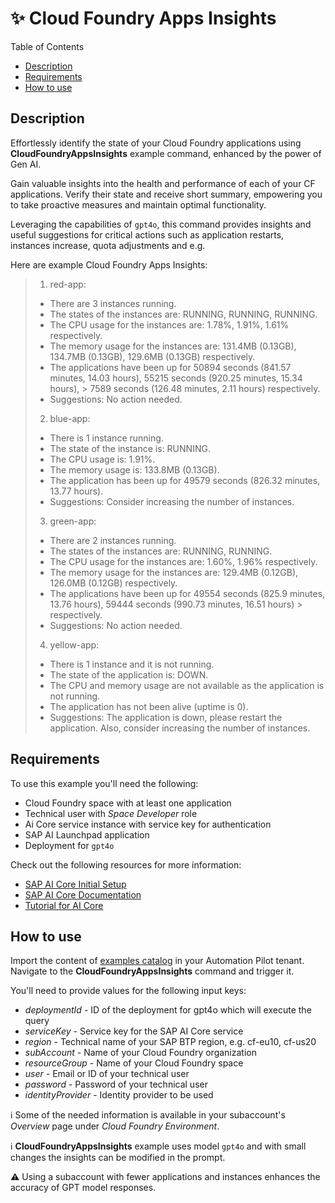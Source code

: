 # :sparkles: Cloud Foundry Apps Insights

Table of Contents

* [Description](#description)
* [Requirements](#requirements)
* [How to use](#how-to-use)

## Description

Effortlessly identify the state of your Cloud Foundry applications using **CloudFoundryAppsInsights** example command, enhanced by the power of Gen AI.

Gain valuable insights into the health and performance of each of your CF applications. Verify their state and receive short summary, empowering you to take proactive measures and maintain optimal functionality.


Leveraging the capabilities of `gpt4o`, this command provides insights and useful suggestions for critical actions such as application restarts, instances increase, quota adjustments and e.g.

Here are example Cloud Foundry Apps Insights:


> 1. red-app:
> - There are 3 instances running. 
> - The states of the instances are: RUNNING, RUNNING, RUNNING. 
> - The CPU usage for the instances are: 1.78%, 1.91%, 1.61% respectively. 
> - The memory usage for the instances are: 131.4MB (0.13GB), 134.7MB (0.13GB), 129.6MB (0.13GB) respectively. 
> - The applications have been up for 50894 seconds (841.57 minutes, 14.03 hours), 55215 seconds (920.25 minutes, 15.34 hours), > 7589 seconds (126.48 minutes, 2.11 hours) respectively.
> - Suggestions: No action needed.
> 
> 2. blue-app: 
> - There is 1 instance running. 
> - The state of the instance is: RUNNING. 
> - The CPU usage is: 1.91%. 
> - The memory usage is: 133.8MB (0.13GB). 
> - The application has been up for 49579 seconds (826.32 minutes, 13.77 hours).
> - Suggestions: Consider increasing the number of instances.
> 
> 3. green-app: 
> - There are 2 instances running. 
> - The states of the instances are: RUNNING, RUNNING. 
> - The CPU usage for the instances are: 1.60%, 1.96% respectively. 
> - The memory usage for the instances are: 129.4MB (0.12GB), 126.0MB (0.12GB) respectively. 
> - The applications have been up for 49554 seconds (825.9 minutes, 13.76 hours), 59444 seconds (990.73 minutes, 16.51 hours) > respectively.
> - Suggestions: No action needed.
> 
> 4. yellow-app: 
> - There is 1 instance and it is not running. 
> - The state of the application is: DOWN. 
> - The CPU and memory usage are not available as the application is not running. 
> - The application has not been alive (uptime is 0).
> - Suggestions: The application is down, please restart the application. Also, consider increasing the number of instances.

## Requirements

To use this example you'll need the following:
* Cloud Foundry space with at least one application
* Technical user with *Space Developer* role
* Ai Core service instance with service key for authentication 
* SAP AI Launchpad application 
* Deployment for `gpt4o`

Check out the following resources for more information:
* [SAP AI Core Initial Setup](https://help.sap.com/docs/sap-ai-core/sap-ai-core-service-guide/initial-setup?locale=en-US)
* [SAP AI Core Documentation](https://help.sap.com/docs/sap-ai-core?locale=en-US)
* [Tutorial for AI Core](https://developers.sap.com/tutorials/ai-core-generative-ai.html)


## How to use

Import the content of [examples catalog](catalog.json) in your Automation Pilot tenant. Navigate to the **CloudFoundryAppsInsights** command and trigger it.

You'll need to provide values for the following input keys:

* *deploymentId* - ID of the deployment for gpt4о which will execute the query
* *serviceKey* - Service key for the SAP AI Core service
* *region* - Technical name of your SAP BTP region, e.g. cf-eu10, cf-us20
* *subAccount* - Name of your Cloud Foundry organization
* *resourceGroup* - Name of your Cloud Foundry space
* *user* - Email or ID of your technical user
* *password* - Password of your technical user
* *identityProvider* -  Identity provider to be used

:information_source: Some of the needed information is available in your subaccount's *Overview* page under *Cloud Foundry Environment*.

:information_source:  **CloudFoundryAppsInsights** example uses model `gpt4o` and with small changes the insights can be modified in the prompt. 

:warning: Using a subaccount with fewer applications and instances enhances the accuracy of GPT model responses.